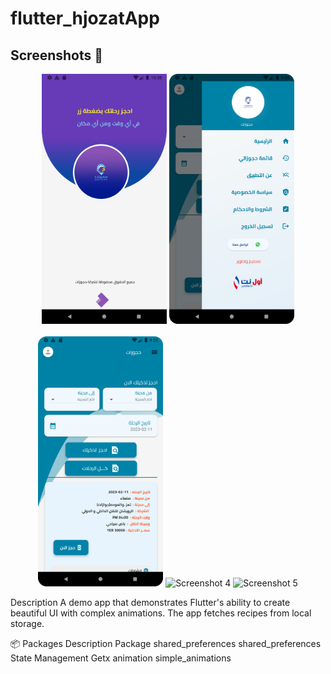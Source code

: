 # flutter_hjozatApp

## Screenshots 📸

<p align="center">
  <img src="Screenshot_1676101088.png" alt="Screenshot 1" width="200"/>
  <img src="Screenshot_20230211_095549.png" alt="Screenshot 2" width="200"/>
  <br><br>
  <img src="Screenshot_20230211_095558.png" alt="Screenshot 3" width="200"/>
  <img src="Screenshot_20230211_095600.png" alt="Screenshot 4" width="200"/>
  <img src="Screenshot_20230211_095602.png" alt="Screenshot 5" width="200"/>
</p>
Description
A demo app that demonstrates Flutter's ability to create beautiful UI with complex animations. The app fetches recipes from local storage.

📦 Packages
Description	Package
shared_preferences	shared_preferences
State Management	Getx
animation	simple_animations
